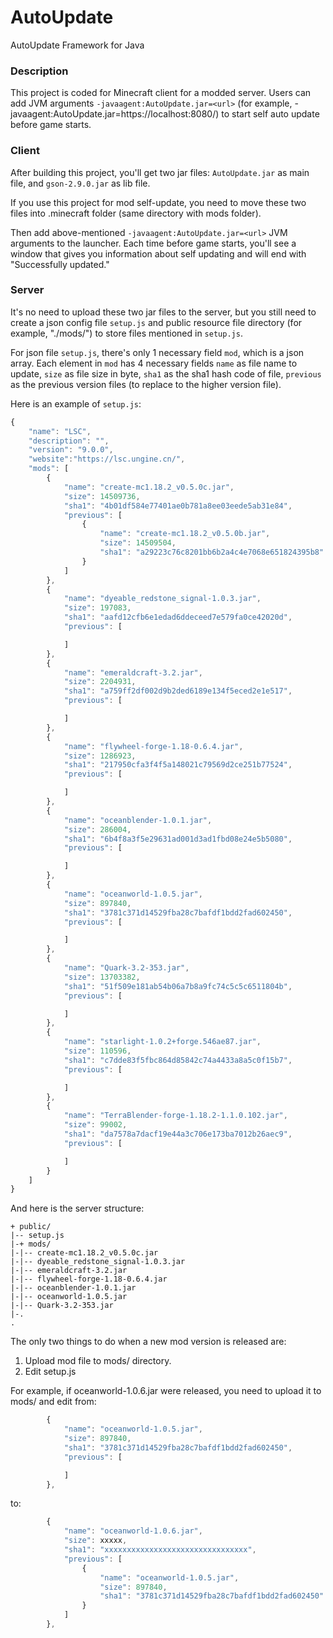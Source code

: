 # AutoUpdate
AutoUpdate Framework for Java

### Description
This project is coded for Minecraft client for a modded server. Users can add JVM arguments `-javaagent:AutoUpdate.jar=<url>` (for example, -javaagent:AutoUpdate.jar=https://localhost:8080/) to start self auto update before game starts.

### Client
After building this project, you'll get two jar files: `AutoUpdate.jar` as main file, and `gson-2.9.0.jar` as lib file.

If you use this project for mod self-update, you need to move these two files into .minecraft folder (same directory with mods folder).

Then add above-mentioned `-javaagent:AutoUpdate.jar=<url>` JVM arguments to the launcher. Each time before game starts, you'll see a window that gives you information about self updating and will end with "Successfully updated."

### Server
It's no need to upload these two jar files to the server, but you still need to create a json config file `setup.js` and public resource file directory (for example, "./mods/") to store files mentioned in `setup.js`.

For json file `setup.js`, there's only 1 necessary field `mod`, which is a json array.
Each element in `mod` has 4 necessary fields `name` as file name to update, `size` as file size in byte, `sha1` as the sha1 hash code of file, `previous` as the previous version files (to replace to the higher version file).

Here is an example of `setup.js`:

```javascript
{
	"name": "LSC",
	"description": "",
	"version": "9.0.0",
	"website":"https://lsc.ungine.cn/",
	"mods": [
		{
			"name": "create-mc1.18.2_v0.5.0c.jar",
			"size": 14509736,
			"sha1": "4b01df584e77401ae0b781a8ee03eede5ab31e84",
			"previous": [
				{
					"name": "create-mc1.18.2_v0.5.0b.jar",
					"size": 14509504,
					"sha1": "a29223c76c8201bb6b2a4c4e7068e651824395b8"
				}
			]
		},
		{
			"name": "dyeable_redstone_signal-1.0.3.jar",
			"size": 197083,
			"sha1": "aafd12cfb6e1edad6ddeceed7e579fa0ce42020d",
			"previous": [

			]
		},
		{
			"name": "emeraldcraft-3.2.jar",
			"size": 2204931,
			"sha1": "a759ff2df002d9b2ded6189e134f5eced2e1e517",
			"previous": [

			]
		},
		{
			"name": "flywheel-forge-1.18-0.6.4.jar",
			"size": 1286923,
			"sha1": "217950cfa3f4f5a148021c79569d2ce251b77524",
			"previous": [

			]
		},
		{
			"name": "oceanblender-1.0.1.jar",
			"size": 286004,
			"sha1": "6b4f8a3f5e29631ad001d3ad1fbd08e24e5b5080",
			"previous": [

			]
		},
		{
			"name": "oceanworld-1.0.5.jar",
			"size": 897840,
			"sha1": "3781c371d14529fba28c7bafdf1bdd2fad602450",
			"previous": [

			]
		},
		{
			"name": "Quark-3.2-353.jar",
			"size": 13703382,
			"sha1": "51f509e181ab54b06a7b8a9fc74c5c5c6511804b",
			"previous": [

			]
		},
		{
			"name": "starlight-1.0.2+forge.546ae87.jar",
			"size": 110596,
			"sha1": "c7dde83f5fbc864d85842c74a4433a8a5c0f15b7",
			"previous": [

			]
		},
		{
			"name": "TerraBlender-forge-1.18.2-1.1.0.102.jar",
			"size": 99002,
			"sha1": "da7578a7dacf19e44a3c706e173ba7012b26aec9",
			"previous": [

			]
		}
	]
}
```

And here is the server structure:

```
+ public/
|-- setup.js
|-+ mods/
|-|-- create-mc1.18.2_v0.5.0c.jar
|-|-- dyeable_redstone_signal-1.0.3.jar
|-|-- emeraldcraft-3.2.jar
|-|-- flywheel-forge-1.18-0.6.4.jar
|-|-- oceanblender-1.0.1.jar
|-|-- oceanworld-1.0.5.jar
|-|-- Quark-3.2-353.jar
|-.
.
```

The only two things to do when a new mod version is released are:
1. Upload mod file to mods/ directory.
2. Edit setup.js

For example, if oceanworld-1.0.6.jar were released, you need to upload it to mods/ and edit from:
```javascript
		{
			"name": "oceanworld-1.0.5.jar",
			"size": 897840,
			"sha1": "3781c371d14529fba28c7bafdf1bdd2fad602450",
			"previous": [

			]
		},
```
to:
```javascript
		{
			"name": "oceanworld-1.0.6.jar",
			"size": xxxxx,
			"sha1": "xxxxxxxxxxxxxxxxxxxxxxxxxxxxxxxx",
			"previous": [
			    {
			        "name": "oceanworld-1.0.5.jar",
			        "size": 897840,
			        "sha1": "3781c371d14529fba28c7bafdf1bdd2fad602450"
			    }
			]
		},
```
